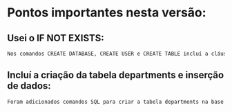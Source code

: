 # Pontos importantes nesta versão:

## Usei o IF NOT EXISTS:
``` bash
Nos comandos CREATE DATABASE, CREATE USER e CREATE TABLE incluí a cláusula IF NOT EXISTS para evitar erros caso os objetos já existam em execuções subsequentes.
```

## Incluí a criação da tabela departments e inserção de dados:
``` bash
Foram adicionados comandos SQL para criar a tabela departments na base DEVAPP e inserir alguns registros de exemplo.
```